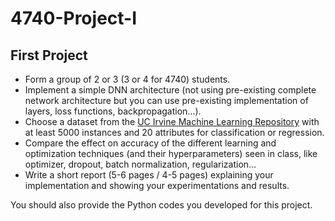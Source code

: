 # 4740-Project-I

## First Project

- Form a group of 2 or 3 (3 or 4 for 4740) students.
- Implement a simple DNN architecture (not using pre-existing complete network architecture but you can use pre-existing implementation of layers, loss functions, backpropagation…).
- Choose a dataset from the [UC Irvine Machine Learning Repository](https://archive.ics.uci.edu/ml/index.php) with at least 5000 instances and 20 attributes for classification or regression.
- Compare the effect on accuracy of the different learning and optimization techniques (and their hyperparameters) seen in class, like optimizer, dropout, batch normalization, regularization…
- Write a short report (5-6 pages / 4-5 pages) explaining your implementation and showing your experimentations and results. 

You should also provide the Python codes you developed for this project.
